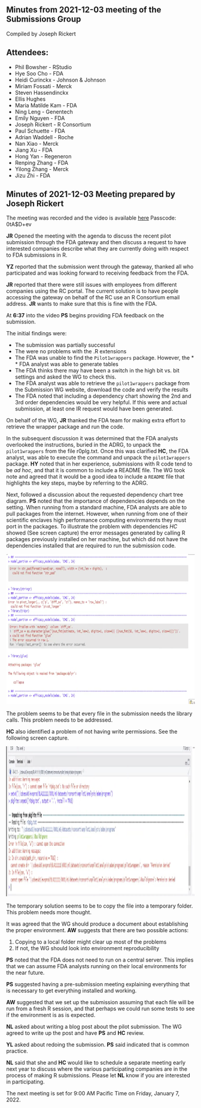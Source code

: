 ## Minutes from 2021-12-03 meeting of the Submissions Group
Compiled by Joseph Rickert

## Attendees:
* Phil Bowsher - RStudio
* Hye Soo Cho - FDA
* Heidi Curinckx - Johnson & Johnson
* Miriam Fossati - Merck
* Steven Hassendinckx
* Ellis Hughes
* Maria Matilde Kam - FDA
* Ning Leng - Genentech
* Emily Nguyen - FDA
* Joseph Rickert - R Consortium
* Paul Schuette - FDA
* Adrian Waddell - Roche
* Nan Xiao - Merck
* Jiang Xu - FDA
* Hong Yan - Regeneron
* Renping Zhang - FDA
* Yilong Zhang - Merck
* Jizu Zhi - FDA

## Minutes of 2021-12-03 Meeting prepared by Joseph Rickert

The meeting was recorded and the video is available [here](https://rstudio.zoom.us/rec/share/TPhUmx-9fsnaF8ZWkGqSXGgTqIZAuDy8Fvli182eRysycU5WPOse7kOzagdRU7Lh.acdswWFSSBr7m0K0) Passcode: 0tA$D+ev

**JR** Opened the meeting with the agenda to discuss the recent pilot submission through the FDA gateway and then discuss a request to have interested companies describe what they are currently doing with respect to FDA submissions in R.

**YZ** reported that the submission went through the gateway, thanked all who participated and was looking forward to receiving feedback from the FDA.

**JR** reported that there were still issues with employees from different companies using the RC portal. The current solution is to have people accessing the gateway on behalf of the RC use an R Consortium email address. **JR** wants to make sure that this is fine with the FDA.

At **6:37** into the video **PS** begins providing FDA feedback on the submission.

The initial findings were: 

* The submission was partially successful
* The were no problems with the .R extensions
* The FDA was unable to find the `Pilot1wrappers` package. However, the * * FDA analyst was able to generate tables
* The FDA thinks there may have been a switch in the high bit vs. bit settings and asked the WG to check this.
* The FDA analyst was able to retrieve the `pilot1wrappers` package from the Submission WG website, download the code and verify the results
* The FDA noted that including a dependency chart showing the 2nd and 3rd order dependencies would be very helpful.
If this were and actual submission, at least one IR request would have been generated.

On behalf of the WG, **JR** thanked the FDA team for making extra effort to retrieve the wrapper package and run the code.

In the subsequent discussion it was determined that the FDA analysts overlooked the instructions, buried in the ADRG, to unpack the `pilot1wrappers` from the file r0plg.txt. Once this was clarified **HC**, the FDA analyst, was able to execute the command and unpack the `pilot1wrappers` package. **HY** noted that in her experience, submissions with R code tend to be *ad hoc*, and that it is common to include a README file. The WG took note and agreed that it would be a good idea to include a `README` file that highlights the key steps, maybe by referring to the ADRG.

Next, followed a discussion about the requested dependency chart tree diagram. **PS** noted that the importance of dependencies depends on the setting. When running from a standard machine, FDA analysts are able to pull packages from the internet. However, when running from one of their scientific enclaves high performance computing environments they must port in the packages. To illustrate the problem with dependencies *HC* showed (See screen capture) the error messages generated by calling R packages previously installed on her machine, but which did not have the dependencies installed that are required to run the submission code. 

<img src="Errors.png" height = "400" width="600">

The problem seems to be that every file in the submission needs the library calls. This problem needs to be addressed.

**HC** also identified a problem of not having write permissions. See the following screen capture.

<img src="Errors2.png" height = "400" width="600">

The temporary solution seems to be to copy the file into a temporary folder. This problem needs more thought.

It was agreed that the WG should produce a document about establishing the proper environment. **AW** suggests that there are two possible actions:
1. Copying to a local folder might clear up most of the problems
2. If not, the WG should look into environment reproducibility

**PS** noted that the FDA does not need to run on a central server. This implies that we can assume FDA analysts running on their local environments for the near future.

**PS** suggested having a pre-submission meeting explaining everything that is necessary to get everything installed and working. 

**AW** suggested that we set up the submission assuming that each file will be run from a fresh R session, and that perhaps we could run some tests to see if the environment is as is expected. 

**NL** asked about writing a blog post about the pilot submission. The WG agreed to write up the post and have **PS** and **HC** review.

**YL** asked about redoing the submission. **PS** said indicated that is common practice.


**NL** said that she and **HC** would like to schedule a separate meeting early next year to discuss where the various participating companies are in the process of making R submissions. Please let **NL** know if you are interested in participating. 


The next meeting is set for 9:00 AM Pacific Time on Friday, January 7, 2022.